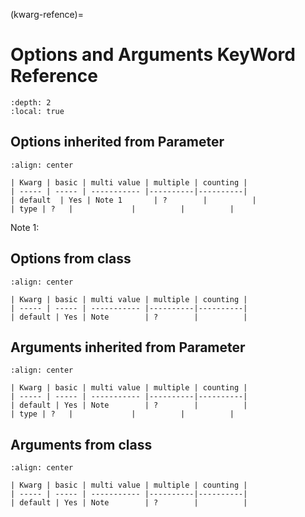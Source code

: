 (kwarg-refence)=

# Options and Arguments KeyWord Reference

```{contents}
:depth: 2
:local: true
```

## Options inherited from Parameter

```{table}
:align: center

| Kwarg | basic | multi value | multiple | counting |
| ----- | ----- | ----------- |----------|----------|
| default  | Yes | Note 1       | ?        |          |
| type | ?   |             |          |          |
```
Note 1:

## Options from class

```{table}
:align: center

| Kwarg | basic | multi value | multiple | counting |
| ----- | ----- | ----------- |----------|----------|
| default | Yes | Note        | ?        |          |
```

## Arguments inherited from Parameter

```{table}
:align: center

| Kwarg | basic | multi value | multiple | counting |
| ----- | ----- | ----------- |----------|----------|
| default | Yes | Note        | ?        |          |
| type | ?   |             |          |          |
```

## Arguments from class

```{table}
:align: center

| Kwarg | basic | multi value | multiple | counting |
| ----- | ----- | ----------- |----------|----------|
| default | Yes | Note        | ?        |          |
```

